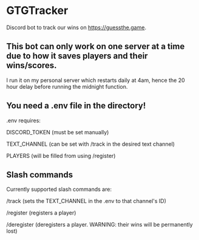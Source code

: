 # GTGTracker
Discord bot to track our wins on https://guessthe.game.



## This bot can only work on one server at a time due to how it saves players and their wins/scores.
I run it on my personal server which restarts daily at 4am, hence the 20 hour delay before running the midnight function.



## You need a .env file in the directory!
.env requires:


DISCORD_TOKEN (must be set manually)

TEXT_CHANNEL (can be set with /track in the desired text channel)

PLAYERS (will be filled from using /register)



## Slash commands
Currently supported slash commands are:


/track (sets the TEXT_CHANNEL in the .env to that channel's ID)

/register (registers a player)

/deregister (deregisters a player. WARNING: their wins will be permanently lost)
